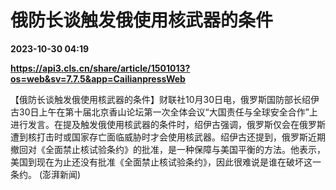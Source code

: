 # 俄防长谈触发俄使用核武器的条件

**2023-10-30 04:19**

**https://api3.cls.cn/share/article/1501013?os=web&sv=7.7.5&app=CailianpressWeb**

【俄防长谈触发俄使用核武器的条件】财联社10月30日电，俄罗斯国防部长绍伊古30日上午在第十届北京香山论坛第一次全体会议“大国责任与全球安全合作”上进行发言。在提及触发俄使用核武器的条件时，绍伊古强调，俄罗斯仅会在俄罗斯遭到核打击时或国家存亡面临威胁时才会使用核武器。绍伊古还提到，俄罗斯近期撤回对《全面禁止核试验条约》的批准，是一种保障与美国平衡的方法。他表示，美国到现在为止还没有批准《全面禁止核试验条约》，因此很难说是谁在破坏这一条约。 (澎湃新闻)